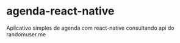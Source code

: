# agenda-react-native
Aplicativo simples de agenda com react-native consultando api do randomuser.me
